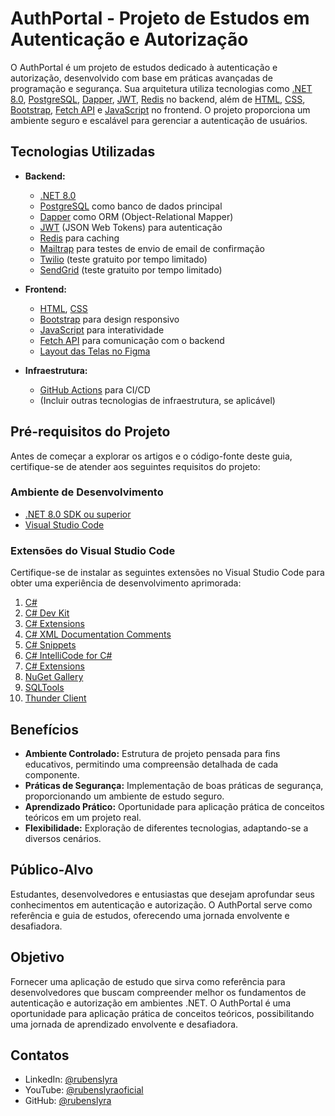 # AuthPortal - Projeto de Estudos em Autenticação e Autorização

O AuthPortal é um projeto de estudos dedicado à autenticação e autorização, desenvolvido com base em práticas avançadas de programação e segurança. Sua arquitetura utiliza tecnologias como [.NET 8.0](https://dotnet.microsoft.com/download), [PostgreSQL](https://www.postgresql.org/), [Dapper](https://dapperlib.github.io/Dapper/), [JWT](https://jwt.io/), [Redis](https://redis.io/) no backend, além de [HTML](https://developer.mozilla.org/en-US/docs/Web/HTML), [CSS](https://developer.mozilla.org/en-US/docs/Web/CSS), [Bootstrap](https://getbootstrap.com/), [Fetch API](https://developer.mozilla.org/en-US/docs/Web/API/Fetch_API) e [JavaScript](https://developer.mozilla.org/en-US/docs/Web/JavaScript) no frontend. O projeto proporciona um ambiente seguro e escalável para gerenciar a autenticação de usuários.

## Tecnologias Utilizadas

- **Backend:**
  - [.NET 8.0](https://dotnet.microsoft.com/download)
  - [PostgreSQL](https://www.postgresql.org/) como banco de dados principal
  - [Dapper](https://dapperlib.github.io/Dapper/) como ORM (Object-Relational Mapper)
  - [JWT](https://jwt.io/) (JSON Web Tokens) para autenticação
  - [Redis](https://redis.io/) para caching
  - [Mailtrap](https://mailtrap.io/home) para testes de envio de email de confirmação
  - [Twilio](https://pages.twilio.com/) (teste gratuito por tempo limitado)
  - [SendGrid](https://ahoy.sendgrid.com/) (teste gratuito por tempo limitado)

- **Frontend:**
  - [HTML](https://developer.mozilla.org/en-US/docs/Web/HTML), [CSS](https://developer.mozilla.org/en-US/docs/Web/CSS)
  - [Bootstrap](https://getbootstrap.com/) para design responsivo
  - [JavaScript](https://developer.mozilla.org/en-US/docs/Web/JavaScript) para interatividade
  - [Fetch API](https://developer.mozilla.org/en-US/docs/Web/API/Fetch_API) para comunicação com o backend
  - [Layout das Telas no Figma](https://www.figma.com/file/RbStYD0utWAfonJBkj6xvt/Layout-AuthAPI?type=design&node-id=1-2&mode=design&t=DsPlVB5qmWkujyY8-0)

- **Infraestrutura:**
  - [GitHub Actions](https://github.com/features/actions) para CI/CD
  - (Incluir outras tecnologias de infraestrutura, se aplicável)

## Pré-requisitos do Projeto

Antes de começar a explorar os artigos e o código-fonte deste guia, certifique-se de atender aos seguintes requisitos do projeto:

### Ambiente de Desenvolvimento

- [.NET 8.0 SDK ou superior](https://dotnet.microsoft.com/download)
- [Visual Studio Code](https://code.visualstudio.com/)

### Extensões do Visual Studio Code

Certifique-se de instalar as seguintes extensões no Visual Studio Code para obter uma experiência de desenvolvimento aprimorada:

1. [C#](https://marketplace.visualstudio.com/items?itemName=ms-dotnettools.csharp)
2. [C# Dev Kit](https://marketplace.visualstudio.com/items?itemName=icsharpcode.csharp-dk)
3. [C# Extensions](https://marketplace.visualstudio.com/items?itemName=jchannon.csharpextensions)
4. [C# XML Documentation Comments](https://marketplace.visualstudio.com/items?itemName=k--kato.docomment)
5. [C# Snippets](https://marketplace.visualstudio.com/items?itemName=jorgeserrano.vscode-csharp-snippets)
6. [C# IntelliCode for C#](https://marketplace.visualstudio.com/items?itemName=VisualStudioExptTeam.vscodeintellicode)
7. [C# Extensions](https://marketplace.visualstudio.com/items?itemName=karigari.chat)
8. [NuGet Gallery](https://marketplace.visualstudio.com/items?itemName=patcx.vscode-nuget-gallery)
9. [SQLTools](https://marketplace.visualstudio.com/items?itemName=mtxr.sqltools)
10. [Thunder Client](https://marketplace.visualstudio.com/items?itemName=rangav.vscode-thunder-client)

## Benefícios

- **Ambiente Controlado:** Estrutura de projeto pensada para fins educativos, permitindo uma compreensão detalhada de cada componente.
- **Práticas de Segurança:** Implementação de boas práticas de segurança, proporcionando um ambiente de estudo seguro.
- **Aprendizado Prático:** Oportunidade para aplicação prática de conceitos teóricos em um projeto real.
- **Flexibilidade:** Exploração de diferentes tecnologias, adaptando-se a diversos cenários.

## Público-Alvo

Estudantes, desenvolvedores e entusiastas que desejam aprofundar seus conhecimentos em autenticação e autorização. O AuthPortal serve como referência e guia de estudos, oferecendo uma jornada envolvente e desafiadora.

## Objetivo

Fornecer uma aplicação de estudo que sirva como referência para desenvolvedores que buscam compreender melhor os fundamentos de autenticação e autorização em ambientes .NET. O AuthPortal é uma oportunidade para aplicação prática de conceitos teóricos, possibilitando uma jornada de aprendizado envolvente e desafiadora.

## Contatos

- LinkedIn: [@rubenslyra](https://www.linkedin.com/in/rubenslyra/)
- YouTube: [@rubenslyraoficial](https://www.youtube.com/@rubenslyraoficial)
- GitHub: [@rubenslyra](https://github.com/rubenslyra)
